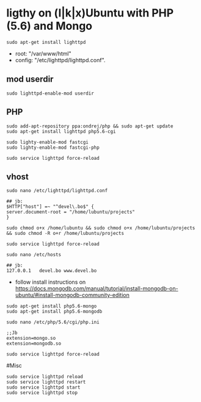 # ligthy on (l|k|x)Ubuntu with PHP (5.6) and Mongo

```
sudo apt-get install lighttpd
```

* root:  "/var/www/html" 
* config:  "/etc/lighttpd/lighttpd.conf". 

## mod userdir

```
sudo lighttpd-enable-mod userdir
```

## PHP

```
sudo add-apt-repository ppa:ondrej/php && sudo apt-get update
sudo apt-get install lighttpd php5.6-cgi

sudo lighty-enable-mod fastcgi
sudo lighty-enable-mod fastcgi-php

sudo service lighttpd force-reload
```

## vhost

```
sudo nano /etc/lighttpd/lighttpd.conf

## jb:
$HTTP["host"] =~ "^devel\.bo$" {
server.document-root = "/home/lubuntu/projects"
}

sudo chmod o+x /home/lubuntu && sudo chmod o+x /home/lubuntu/projects && sudo chmod -R o+r /home/lubuntu/projects

sudo service lighttpd force-reload
```

```
sudo nano /etc/hosts

## jb:
127.0.0.1	devel.bo www.devel.bo
```

* follow install instructions on https://docs.mongodb.com/manual/tutorial/install-mongodb-on-ubuntu/#install-mongodb-community-edition

```
sudo apt-get install php5.6-mongo
sudo apt-get install php5.6-mongodb

sudo nano /etc/php/5.6/cgi/php.ini

;;Jb
extension=mongo.so
extension=mongodb.so

sudo service lighttpd force-reload
```

#Misc

```
sudo service lighttpd reload
sudo service lighttpd restart
sudo service lighttpd start
sudo service lighttpd stop
```

